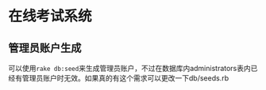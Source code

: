 # 在线考试系统

## 管理员账户生成

可以使用`rake db:seed`来生成管理员账户，不过在数据库内administrators表内已经有管理员账户时无效。如果真的有这个需求可以更改一下db/seeds.rb
